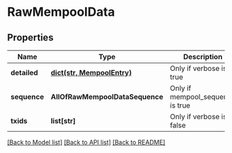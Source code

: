 # RawMempoolData

## Properties
Name | Type | Description | Notes
------------ | ------------- | ------------- | -------------
**detailed** | [**dict(str, MempoolEntry)**](MempoolEntry.md) | Only if verbose is true | [optional] 
**sequence** | **AllOfRawMempoolDataSequence** | Only if mempool_sequence is true | [optional] 
**txids** | **list[str]** | Only if verbose is false | [optional] 

[[Back to Model list]](../README.md#documentation-for-models) [[Back to API list]](../README.md#documentation-for-api-endpoints) [[Back to README]](../README.md)

